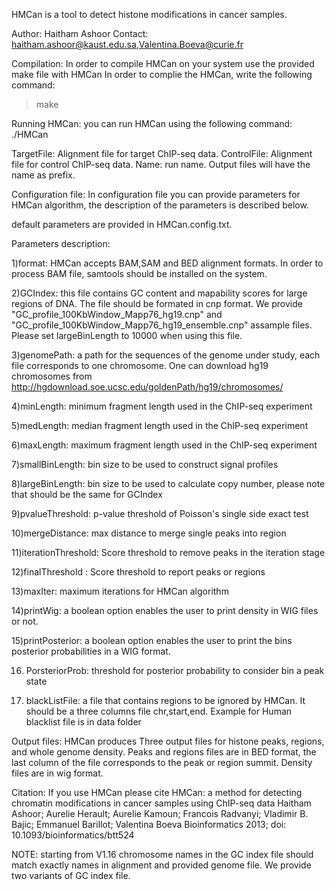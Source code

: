 HMCan is a tool to detect histone modifications in cancer samples. 

Author: Haitham Ashoor
Contact: haitham.ashoor@kaust.edu.sa,Valentina.Boeva@curie.fr

Compilation:
In order to compile HMCan on your system use the provided make file with HMCan
In order to complie the HMCan, write the following command:
> make 

Running HMCan:
you can run HMCan using the following command:
./HMCan <TargetFile> <ControlFile> <configuration file> <Name>

TargetFile: Alignment file for target ChIP-seq data. 
ControlFile: Alignment file for control ChIP-seq data.
Name: run name. Output files will have the name as prefix. 


Configuration file:
In configuration file you can provide parameters for HMCan algorithm, 
the description of the parameters is described below.

default parameters are provided in HMCan.config.txt.

Parameters description:

1)format: HMCan accepts BAM,SAM and BED alignment formats. In order to process BAM file, 
samtools should be installed on the system.

2)GCIndex: this file contains GC content and mapability scores for large regions of DNA. The
file should be formated in cnp format. We provide "GC_profile_100KbWindow_Mapp76_hg19.cnp"  and "GC_profile_100KbWindow_Mapp76_hg19_ensemble.cnp" assample files. 
Please set largeBinLength to 10000 when using this file.

3)genomePath: a path for the sequences of the genome under study, each file corresponds to
one chromosome. One can download hg19 chromosomes from http://hgdownload.soe.ucsc.edu/goldenPath/hg19/chromosomes/

4)minLength: minimum fragment length used in the ChIP-seq experiment 

5)medLength: median fragment length used in the ChIP-seq experiment

6)maxLength: maximum fragment length used in the ChIP-seq experiment

7)smallBinLength: bin size to be used to construct signal profiles

8)largeBinLength: bin size to be used to calculate copy number, 
please note that should be the same for GCIndex 

9)pvalueThreshold: p-value threshold of Poisson's single side exact test 

10)mergeDistance: max distance to merge single peaks into region

11)iterationThreshold: Score threshold to remove peaks in the iteration stage

12)finalThreshold : Score threshold to report peaks or regions 

13)maxIter: maximum iterations for HMCan algorithm

14)printWig: a boolean option enables the user to print density in WIG files or not.

15)printPosterior: a boolean option enables the user to print the bins posterior probabilities in a WIG format.

16) PorsteriorProb: threshold for posterior probability to consider bin a peak state

17) blackListFile: a file that contains regions to be ignored by HMCan. It should be  a three columns file chr,start,end. Example for Human blacklist file is in data folder


Output files:
HMCan produces Three output files for histone peaks, regions, and whole genome density. Peaks and regions files are in BED format,
the last column of the file corresponds to the peak or region summit. Density files are in wig format. 


Citation:
If you use HMCan please cite HMCan: a method for detecting chromatin modifications in cancer samples using ChIP-seq data 
Haitham Ashoor; Aurelie Herault; Aurelie Kamoun; Francois Radvanyi; Vladimir B. Bajic; Emmanuel Barillot; Valentina Boeva
Bioinformatics 2013; doi: 10.1093/bioinformatics/btt524

NOTE: starting from V1.16 chromosome names in the GC index file should match exactly names in alignment and provided genome file. We provide two variants of GC index file. 

